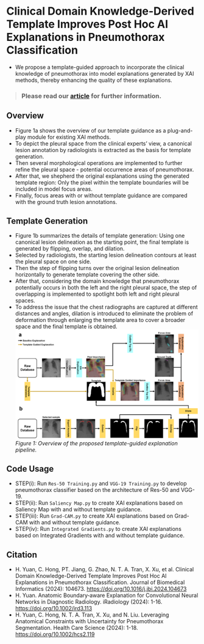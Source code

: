 # Clinical Domain Knowledge-Derived Template Improves Post Hoc AI Explanations in Pneumothorax Classification
-   We propose a template-guided approach to incorporate the clinical knowledge of pneumothorax into model explanations generated by XAI methods, thereby enhancing the quality of these explanations.
> ### Please read our [article](https://www.sciencedirect.com/science/article/abs/pii/S1532046424000911) for further information.

## Overview
-   Figure 1a shows the overview of our template guidance as a plug-and-play module for existing XAI methods.
-   To depict the pleural space from the clinical experts’ view, a canonical lesion annotation by radiologists is extracted as the basis for template generation.
-   Then several morphological operations are implemented to further refine the pleural space - potential occurrence areas of pneumothorax.
-   After that, we shepherd the original explanations using the generated template region: Only the pixel within the template boundaries will be included in model focus areas.
-   Finally, focus areas with or without template guidance are compared with the ground truth lesion annotations.

## Template Generation
-   Figure 1b summarizes the details of template generation: Using one canonical lesion delineation as the starting point, the final template is generated by flipping, overlap, and dilation.
-   Selected by radiologists, the starting lesion delineation contours at least the pleural space on one side.
-   Then the step of flipping turns over the original lesion delineation horizontally to generate template covering the other side.
-   After that, considering the domain knowledge that pneumothorax potentially occurs in both the left and the right pleural space, the step of overlapping is implemented to spotlight both left and right pleural spaces.
-   To address the issue that the chest radiographs are captured at different distances and angles, dilation is introduced to eliminate the problem of deformation through enlarging the template area to cover a broader space and the final template is obtained.
![](https://github.com/Han-Yuan-Med/template-explanation/blob/main/Figure%201.png)
*Figure 1: Overview of the proposed template-guided explanation pipeline.*

## Code Usage
-   STEP(i): Run `Res-50 Training.py` and `VGG-19 Training.py` to develop pneumothorax classifier based on the architecture of Res-50 and VGG-19.
-   STEP(ii): Run `Saliency Map.py` to create XAI explanations based on Saliency Map with and without template guidance.
-   STEP(iii): Run `Grad-CAM.py` to create XAI explanations based on Grad-CAM with and without template guidance.
-   STEP(iv): Run `Integrated Gradients.py` to create XAI explanations based on Integrated Gradients with and without template guidance.

## Citation
* H. Yuan, C. Hong, PT. Jiang, G. Zhao, N. T. A. Tran, X. Xu, et al. Clinical Domain Knowledge-Derived Template Improves Post Hoc AI Explanations in Pneumothorax Classification. Journal of Biomedical Informatics (2024): 104673. https://doi.org/10.1016/j.jbi.2024.104673
* H. Yuan. Anatomic Boundary‐aware Explanation for Convolutional Neural Networks in Diagnostic Radiology. iRadiology (2024): 1-16. https://doi.org/10.1002/ird3.113
* H. Yuan, C. Hong, N. T. A. Tran, X. Xu, and N. Liu. Leveraging Anatomical Constraints with Uncertainty for Pneumothorax Segmentation. Health Care Science (2024): 1-18. https://doi.org/10.1002/hcs2.119
